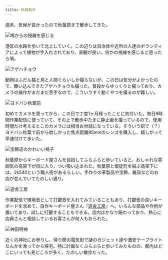 ```yaml
---
title: 秋葉散歩
---
```

週末、気候が良かったので秋葉原まで散歩してきた。

![](https://lh3.googleusercontent.com/rx1gyejjvaZuHFnOygWZie36jbSMIVme-avzlKAud2w1IqyF7LRw8t7epJSNotpYDw6PGNCS1pFbJ1sbjBJWtWe3r6j2EI2ba9pL8YY87_XdynghHhnDUCjbJNx2G0KwUVr4iGPjDUIRZQ6Wl_kGY5I "鳩からの視線を感じる")

港区の水路を歩いて北上していく。この辺りは自治体や近所の人達のボランティアによって植物が手入れされており、景観が良い。何かの視線を感じると思ったら鳩。

![](https://lh6.googleusercontent.com/oy8JleFmcrJvgo5J4Zu4WZvcWtyqNTmr_OuwV0A6B44buk9Sd54GP8qrGTokjilYsCpAhBHOZDMThOF1OZuuiswtdnF3Kl3_QSRCwAwtpyGA-MU_uJcGwcP_irY1s9UdLBcle9xD1dXGxAWWanmN-QQ "アゲハチョウ")

動物はふだん猫と鳥と人間ぐらいしか撮らないが、この日は気分がよかったので、舞い込んできたアゲハチョウも撮った。普段からゆっくりと撮っており、カメラの操作がまだまだ苦手なので、こういうすぐ動くやつを撮るのが難しい。

![](https://lh6.googleusercontent.com/xmjXNqc3j1mJ08U_nYRRxVaM1F-MvMiPPLi6IL2yLUeMglfJoRKroBpnNWmRCIyuU4brc-EOskuFj1bM3W50Ca_eqi2nv8LpJ4gSi9OwMPp5WI2kEeZczRBm6kOXd2ohPOlWhoac9gX7PnY_jHO7TDI "ヨドバシ秋葉前")

初めてカメラを買ってから、この日で丁度1ヶ月経ったことに気付いた。毎日9時間作業配信に使っていて、その上で散歩中たまに静止画を撮っているので、使用時間だけ考えるとこのカメラには相当お世話になっている。そういう訳で（？）ヨドバシ秋葉で前から欲しかった焦点距離85mmのレンズを購入し、嬉しがって早速付けて歩いた。

![](https://lh6.googleusercontent.com/aT01PrhFzbcXIPVK10fz8azzSVqbYKTLeSmb1FyKBIVAEJOpo9yedXQLkAO12pzyLtgSp0pzUKEA5ZOCF0KzQCCP7ss1sM7TPJvWcm2W0Jutht5fF8eZTJ1mPsh8QpVykgsEjWBL3i0UeK-QJN4kZA0 "宝飾店のかわいい椅子")

秋葉原からキーボード屋さんを目指してふらふらと歩いていると、おしゃれな雰囲気の高架下が目に入り、つい吸い込まれた。秋葉原と御徒町を結ぶ高架下には、2k540という職人街があるらしい。手作りの革製品や宝飾、雑貨などのお店が並んでいてたのしい通り。

![](https://lh4.googleusercontent.com/wdwM8sPvHgMflHM2cL1tnvmPkKs5OdIIb2Mpt6hs4gW6XabMWf7syZiDYcIgbmOY-Zgrauok6fYgUJpTHI321_O05r0BDYdJmyFWFYuRYvxW6PkWTwNUJIQbYADCyRI8lMD68cULJDlgv4Iwms55WHA "遊舎工房")

作業配信で環境音として打鍵音を入れてみていることもあり、打鍵音の良いキーボードを求めて、自作キーボード屋さん『[遊舎工房](https://yushakobo.jp/)』へ。いろんな部品や作例が置いてあり、試しに打鍵することもできる。店内はかなり賑わっており、熱心に店員さんと相談しているお客さんが何人もおられた。

![](https://lh4.googleusercontent.com/Wm330v7IMnf80tSj0XliozmKQLZ_vWp56Twl5TaMOtUkAvwqP72cOuIuBLdmxyh1eORFbV1CA86czaaYfr-thhKA_n7dJZCwUGViuTO2gSq5MqyzFnEOIJqIzU8rY8hng8qFXVZfDUmOpXaoIYFxkN8 "神田明神")

近くの神社にお参りし、帰り際の電気街で謎のガジェット達や激安テープライトなんかを漁ってから帰宅。特に計画なくぶらぶらと歩いてみたものの、都内はどこにいっても見どころが多く、たのしい散歩だった。
